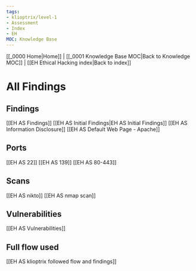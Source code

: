 ```yaml
---
tags:
- klioptrix/level-1
- Assessment
- Index
- EH
MOC: Knowledge Base
---
```

[[_0000 Home|Home]] | [[_0001 Knowledge Base MOC|Back to Knowledge MOC]] | [[EH Ethical Hacking index|Back to index]]
# All Findings
## Findings
[[EH AS Findings]]
[[EH AS Initial Findings|EH AS Initial Findings]]
[[EH AS Information Disclosure]]
[[EH AS Default Web Page - Apache]]
## Ports
[[EH AS 22]]
[[EH AS 139]]
[[EH AS 80-443]]
## Scans
[[EH AS nikto]]
[[EH AS nmap scan]]
## Vulnerabilities
[[EH AS Vulnerabilities]]
## Full flow used
[[EH AS klioptrix followed flow and findings]]